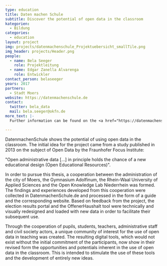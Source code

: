 ```yaml
---
type: education
title: Daten machen Schule
subtitle: Discover the potential of open data in the classroom 
kategorien:
  - Bildung
categories:
  - education
layout: project
img: projects/datenmachenschule_Projektuebersicht_smallTile.png
img_header: projects/Header.png
people:
  - name: Bela Seeger
    role: Projektleitung
  - name: Edgar Zanella Alvarenga
    role: Entwickler
contact_person: belaseeger
years: 2017
partners:
  - Stadt Moers
website: https://datenmachenschule.de
contact:
  twitter: bela_data
  mail: bela.seeger@okfn.de
more_text: |-
  Further information can be found on the <a href="https://datenmachenschule.de">website</a> of DatenmachenSchule.

---
```

DatenmachenSchule shows the potential of using open data in the classroom. 
The initial idea for the project came from a study published in 2013 on the subject of Open Data by the Fraunhofer Focus Institute:

"Open administrative data [...] in principle holds the chance of a new educational design (Open Educational Resources)".

In order to pursue this thesis, a cooperation between the administration of the city of Moers, the Gymnasium Adolfinum, the Rhein-Waal University of Applied Sciences and the Open Knowledge Lab Niederrhein was formed. The findings and experiences developed from this cooperation were collected in DatenmachenSchule.de and processed in the form of a guide and the corresponding website. Based on feedback from the project, the election results portal and the OffenerHaushalt tool were technically and visually redesigned and loaded with new data in order to facilitate their subsequent use.

Through the cooperation of pupils, students, teachers, administrative staff and civil society actors, a unique community of interest for the use of open data in teaching was created. The resulting digital tools, which would not exist without the initial commitment of the participants, now show in their revised form the opportunities and potentials inherent in the use of open data in the classroom. This is intended to stimulate the use of these tools and the development of entirely new ideas.

